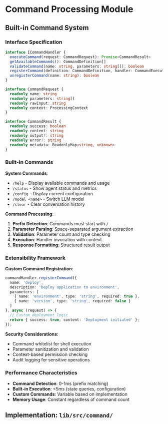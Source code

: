 # Command Processing Module

## Built-in Command System

### Interface Specification

```typescript
interface ICommandHandler {
  executeCommand(request: CommandRequest): Promise<CommandResult>
  getAvailableCommands(): CommandDefinition[]
  validateCommand(name: string, parameters: string[]): boolean
  registerCommand(definition: CommandDefinition, handler: CommandExecutor): void
  unregisterCommand(name: string): boolean
}

interface CommandRequest {
  readonly name: string
  readonly parameters: string[]
  readonly rawInput: string
  readonly context: ProcessingContext
}

interface CommandResult {
  readonly success: boolean
  readonly content: string
  readonly output?: string
  readonly error?: string
  readonly metadata: ReadonlyMap<string, unknown>
}
```

### Built-in Commands

**System Commands**:
- `/help` - Display available commands and usage
- `/status` - Show agent status and metrics
- `/config` - Display current configuration
- `/model <name>` - Switch LLM model
- `/clear` - Clear conversation history

**Command Processing**:
1. **Prefix Detection**: Commands must start with `/`
2. **Parameter Parsing**: Space-separated argument extraction
3. **Validation**: Parameter count and type checking
4. **Execution**: Handler invocation with context
5. **Response Formatting**: Structured result output

### Extensibility Framework

**Custom Command Registration**:
```typescript
commandHandler.registerCommand({
  name: 'deploy',
  description: 'Deploy application to environment',
  parameters: [
    { name: 'environment', type: 'string', required: true },
    { name: 'version', type: 'string', required: false }
  ]
}, async (request) => {
  // Custom deployment logic
  return { success: true, content: 'Deployment initiated' };
});
```

**Security Considerations**:
- Command whitelist for shell execution
- Parameter sanitization and validation
- Context-based permission checking
- Audit logging for sensitive operations

### Performance Characteristics

- **Command Detection**: 0-1ms (prefix matching)
- **Built-in Execution**: <5ms (state queries, configuration)
- **Custom Commands**: Variable based on implementation
- **Memory Usage**: Constant regardless of command count

## Implementation: `lib/src/command/`
